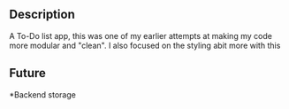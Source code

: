 ## Description

A To-Do list app, this was one of my earlier attempts at making my code more modular and "clean". I also focused on the styling abit more with this
  
## Future

*Backend storage
